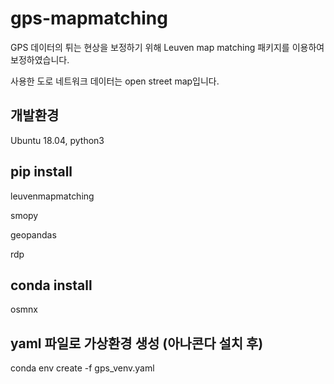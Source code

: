 # gps-mapmatching
GPS 데이터의 튀는 현상을 보정하기 위해 Leuven map matching 패키지를 이용하여 보정하였습니다.

사용한 도로 네트워크 데이터는 open street map입니다.

## 개발환경
Ubuntu 18.04, python3

## pip install
leuvenmapmatching

smopy

geopandas

rdp

## conda install 
osmnx

## yaml 파일로 가상환경 생성 (아나콘다 설치 후)
conda env create -f gps_venv.yaml
